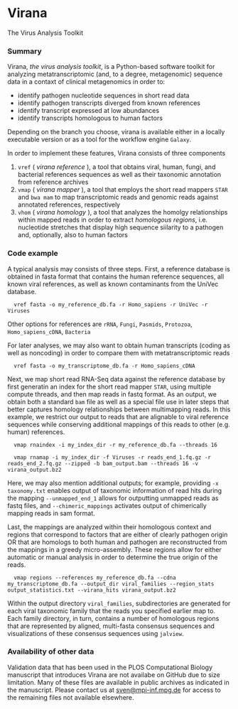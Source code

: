 Virana
======

The Virus Analysis Toolkit

### Summary

Virana, _the virus analysis toolkit_, is a Python-based software toolkit for analyzing metatranscriptomic (and, to a degree, metagenomic) sequence data in a contaxt of clinical metagenomics in order to:

- identify pathogen nucleotide sequences in short read data
- identify pathogen transcripts diverged from known references
- identify transcript expressed at low abundances
- identify transcripts homologous to human factors

Depending on the branch you choose, virana is available either in a locally executable version or as a tool for the workflow engine  `Galaxy`.

In order to implement these features, Virana consists of three components

1. `vref` ( _virana reference_ ), a tool that obtains viral, human, fungi, and bacterial references sequences as well as their taxonomic annotation from reference archives
2. `vmap` ( _virana mapper_ ), a tool that employs the short read mappers `STAR` and `bwa mam` to map transcriptomic reads and genomic reads against annotated references, respectively
3. `vhom` ( _virana homology_ ), a tool that analyzes the homolgy relationships within mapped reads in order to extract _homologous regions_, i.e. nucleotide stretches that display high sequence siilarity to a pathogen and, optionally, also to human factors

### Code example

A typical analysis may consists of three steps. First, a reference database is obtained in fasta format that contains the human reference sequences, all known viral references, as well as known contaminants from the UniVec database.

```shell
  vref fasta -o my_reference_db.fa -r Homo_sapiens -r UniVec -r Viruses
```
Other options for references are `rRNA`, `Fungi`, `Pasmids`, `Protozoa`, `Homo_sapiens_cDNA`, `Bacteria`

For later analyses, we may also want to obtain human transcripts (coding as well as noncoding) in order to compare them with metatranscriptomic reads

```shell
  vref fasta -o my_transcriptome_db.fa -r Homo_sapiens_cDNA
```

Next, we map short read RNA-Seq data against the reference database by first generatin an index for the short read mapper `STAR`, using multiple compute threads, and then map reads in fastq format. As an output, we obtain both a standard `bam` file as well as a special file use in later steps that better captures homology relationships between multimapping reads. In this example, we restrict our output to reads that are alignable to viral reference sequences while conserving additional mappings of this reads to other (e.g. human) references. 

```shell
  vmap rnaindex -i my_index_dir -r my_reference_db.fa --threads 16
```

```shell
  vmap rnamap -i my_index_dir -f Viruses -r reads_end_1.fq.gz -r reads_end_2.fq.gz --zipped -b bam_output.bam --threads 16 -v virana_output.bz2
```

Here, we may also mention additional outputs; for example, providing `-x taxonomy.txt` enables output of taxonomic information of read hits during the mapping `--unmapped_end_1` allows for outputting unmapped reads as fastq files, and `--chimeric_mappings` activates output of chimerically mapping reads in sam format.

Last, the mappings are analyzed within their homologous context and regions that correspond to factors that are either of clearly pathogen origin OR that are homologs to both human and pathogen are reconstructed from the mappings in a greedy micro-assembly. These regions allow for either automatic or manual analysis in order to determine the true origin of the reads.

```shell
  vmap regions --references my_reference_db.fa --cdna my_transcriptome_db.fa --output_dir viral_families --region_stats output_statistics.txt --virana_hits virana_output.bz2
```

Within the output directory `viral_families`, subdirectories are generated for each viral taxonomic family that the reads you specified earlier map to. Each family directory, in turn, contains a number of homologous regions that are represented by aligned, multi-fasta consensus sequences and visualizations of these consensus sequences using `jalview`.

### Availability of other data

Validation data that has been used in the PLOS Computational Biology manuscript that introduces Virana are not availabe on GitHub due to size limitation. Many of these files are available in public archives as indicated in the manuscript. Please contact us at sven@mpi-inf.mpg.de for access to the remaining files not available elsewhere.
